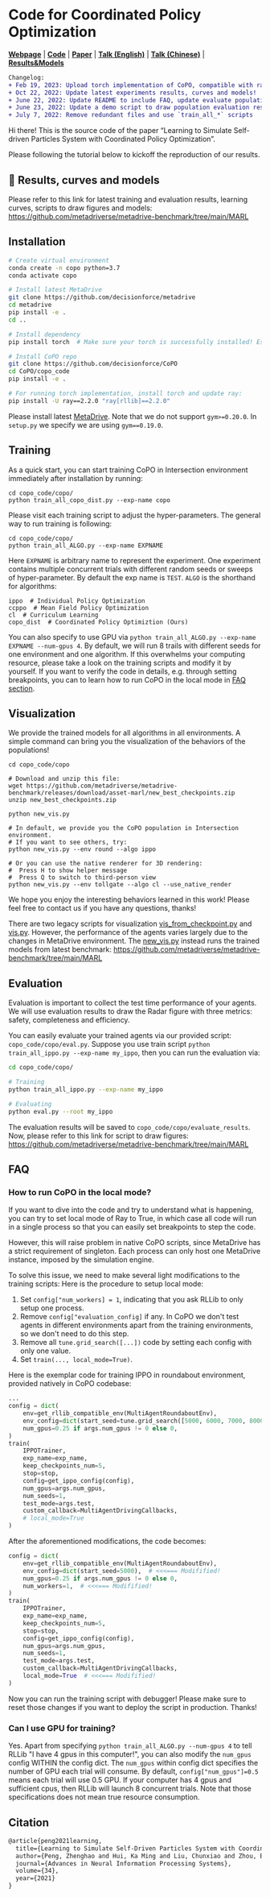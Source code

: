 # Code for Coordinated Policy Optimization

[**Webpage**](https://decisionforce.github.io/CoPO) | [**Code**](https://github.com/decisionforce/CoPO) |  [**Paper**](https://arxiv.org/pdf/2110.13827.pdf) | [**Talk (English)**](https://youtu.be/sOw43l8lwxE) | [**Talk (Chinese)**](https://www.bilibili.com/video/BV1gr4y1C7Ab)
| [**Results&Models**](https://github.com/metadriverse/metadrive-benchmark/tree/main/MARL)



```diff
Changelog:
+ Feb 19, 2023: Upload torch implementation of CoPO, compatible with ray=2.2.0.
+ Oct 22, 2022: Update latest experiments results, curves and models!
+ June 22, 2022: Update README to include FAQ, update evaluate population script
+ June 23, 2022: Update a demo script to draw population evaluation results (See FAQ section)
+ July 7, 2022: Remove redundant files and use `train_all_*` scripts
```



Hi there! This is the source code of the paper “Learning to Simulate Self-driven Particles System with Coordinated Policy Optimization”. 


Please following the tutorial below to kickoff the reproduction of our results.


## 🎉 Results, curves and models

Please refer to this link for latest training and evaluation results, learning curves, scripts to draw figures and models:
https://github.com/metadriverse/metadrive-benchmark/tree/main/MARL


## Installation

```bash
# Create virtual environment
conda create -n copo python=3.7
conda activate copo

# Install latest MetaDrive
git clone https://github.com/decisionforce/metadrive
cd metadrive
pip install -e .
cd ..

# Install dependency
pip install torch  # Make sure your torch is successfully installed! Especially when using GPU!

# Install CoPO repo
git clone https://github.com/decisionforce/CoPO
cd CoPO/copo_code
pip install -e .

# For running torch implementation, install torch and update ray:
pip install -U ray==2.2.0 "ray[rllib]==2.2.0"
```

Please install latest [MetaDrive](https://github.com/decisionforce/metadrive).
Note that we do not support `gym>=0.20.0`. In `setup.py` we specify we are using `gym==0.19.0`.


## Training

As a quick start, you can start training CoPO in Intersection environment immediately after installation by running:

```
cd copo_code/copo/
python train_all_copo_dist.py --exp-name copo 
```

Please visit each training script to adjust the hyper-parameters. 
The general way to run training is following:

```
cd copo_code/copo/
python train_all_ALGO.py --exp-name EXPNAME
```

Here `EXPNAME` is arbitrary name to represent the experiment. One experiment contains multiple concurrent trials with different random seeds or sweeps of hyper-parameter. By default the exp name is `TEST`.
`ALGO` is the shorthand for algorithms:

```
ippo  # Individual Policy Optimization
ccppo  # Mean Field Policy Optimization
cl  # Curriculum Learning
copo_dist  # Coordinated Policy Optimiztion (Ours)
```

You can also specify to use GPU via `python train_all_ALGO.py --exp-name EXPNAME --num-gpus 4`.
By default, we will run 8 trails with different seeds for one environment and one algorithm.
If this overwhelms your computing resource, please take a look on the training scripts and modify it by yourself.
If you want to verify the code in details, e.g. through setting breakpoints, you can to learn how to run CoPO in the local mode in [FAQ section](#faq). 

## Visualization

We provide the trained models for all algorithms in all environments. A simple command can bring you the visualization of the behaviors of the populations!

```
cd copo_code/copo

# Download and unzip this file:
wget https://github.com/metadriverse/metadrive-benchmark/releases/download/asset-marl/new_best_checkpoints.zip
unzip new_best_checkpoints.zip

python new_vis.py 

# In default, we provide you the CoPO population in Intersection environment. 
# If you want to see others, try:
python new_vis.py --env round --algo ippo

# Or you can use the native renderer for 3D rendering:
#  Press H to show helper message
#  Press Q to switch to third-person view
python new_vis.py --env tollgate --algo cl --use_native_render
```

We hope you enjoy the interesting behaviors learned in this work! 
Please feel free to contact us if you have any questions, thanks! 

There are two legacy scripts for visualization [vis_from_checkpoint.py](copo_code/copo/vis_from_checkpoint.py) and [vis.py](copo_code/copo/vis.py).
However, the performance of the agents varies largely due to the changes in MetaDrive environment.
The [new_vis.py](copo_code/copo/new_vis.py) instead runs the trained models from latest benchmark:
https://github.com/metadriverse/metadrive-benchmark/tree/main/MARL


## Evaluation

Evaluation is important to collect the test time performance of your agents. 
We will use evaluation results to draw the Radar figure with three metrics: safety, completeness and efficiency.


You can easily evaluate your trained agents via our provided script: `copo_code/copo/eval.py`. 
Suppose you use train script `python train_all_ippo.py --exp-name my_ippo`, then you can run the evaluation via:

```bash
cd copo_code/copo/

# Training
python train_all_ippo.py --exp-name my_ippo

# Evaluating
python eval.py --root my_ippo
``` 

The evaluation results will be saved to `copo_code/copo/evaluate_results`. 
Now, please refer to this link for script to draw figures:  https://github.com/metadriverse/metadrive-benchmark/tree/main/MARL


## FAQ

### How to run CoPO in the local mode?

If you want to dive into the code and try to understand what is happening, you can try to set local mode of Ray to True, 
in which case all code will run in a single process so that you can easily set breakpoints to step the code.

However, this will raise problem in native CoPO scripts, since MetaDrive has a strict 
requirement of singleton. Each process can only host one MetaDrive instance, imposed by the simulation engine.

To solve this issue, we need to make several light modifications to the training scripts:
Here is the procedure to setup local mode:

1. Set `config["num_workers] = 1`, indicating that you ask RLLib to only setup one process.
2. Remove `config["evaluation_config]` if any. In CoPO we don't test agents in different environments apart from the training environments, so we don't need to do this step.
3. Remove all `tune.grid_search([...])` code by setting each config with only one value.
4. Set `train(..., local_mode=True)`.


Here is the exemplar code for training IPPO in roundabout environment, provided natively in CoPO codebase:

```python
...
config = dict(
    env=get_rllib_compatible_env(MultiAgentRoundaboutEnv),
    env_config=dict(start_seed=tune.grid_search([5000, 6000, 7000, 8000, 9000, 10000, 11000, 12000]), ),
    num_gpus=0.25 if args.num_gpus != 0 else 0,
)
train(
    IPPOTrainer,
    exp_name=exp_name,
    keep_checkpoints_num=5,
    stop=stop,
    config=get_ippo_config(config),
    num_gpus=args.num_gpus,
    num_seeds=1,
    test_mode=args.test,
    custom_callback=MultiAgentDrivingCallbacks,
    # local_mode=True
)
```

After the aforementioned modifications, the code becomes:

```python
config = dict(
    env=get_rllib_compatible_env(MultiAgentRoundaboutEnv),
    env_config=dict(start_seed=5000),  # <<<=== Modifified!
    num_gpus=0.25 if args.num_gpus != 0 else 0,
    num_workers=1,  # <<<=== Modifified!
)
train(
    IPPOTrainer,
    exp_name=exp_name,
    keep_checkpoints_num=5,
    stop=stop,
    config=get_ippo_config(config),
    num_gpus=args.num_gpus,
    num_seeds=1,
    test_mode=args.test,
    custom_callback=MultiAgentDrivingCallbacks,
    local_mode=True  # <<<=== Modifified!
)
```

Now you can run the training script with debugger! Please make sure to reset those changes if you want to deploy the script in production. Thanks!

### Can I use GPU for training?

Yes. Apart from specifying `python train_all_ALGO.py --num-gpus 4` to tell RLLib "I have 4 gpus in this computer!",
you can also modify the `num_gpus` config WITHIN the config dict.
The `num_gpus` within config dict specifies the number of GPU each trial will consume.
By default, `config["num_gpus"]=0.5` means each trial will use 0.5 GPU. If your computer has 4 gpus and sufficient cpus, then RLLib will
launch 8 concurrent trials. Note that those specifications does not mean true resource consumption.



## Citation

```latex
@article{peng2021learning,
  title={Learning to Simulate Self-Driven Particles System with Coordinated Policy Optimization},
  author={Peng, Zhenghao and Hui, Ka Ming and Liu, Chunxiao and Zhou, Bolei},
  journal={Advances in Neural Information Processing Systems},
  volume={34},
  year={2021}
}
```

